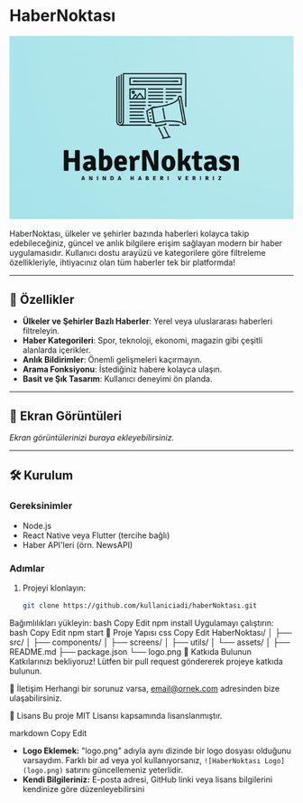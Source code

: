 # HaberNoktası

![HaberNoktası Logo](img/logo.png)

HaberNoktası, ülkeler ve şehirler bazında haberleri kolayca takip edebileceğiniz, güncel ve anlık bilgilere erişim sağlayan modern bir haber uygulamasıdır. Kullanıcı dostu arayüzü ve kategorilere göre filtreleme özellikleriyle, ihtiyacınız olan tüm haberler tek bir platformda!

---

## 🚀 Özellikler
- **Ülkeler ve Şehirler Bazlı Haberler**: Yerel veya uluslararası haberleri filtreleyin.  
- **Haber Kategorileri**: Spor, teknoloji, ekonomi, magazin gibi çeşitli alanlarda içerikler.  
- **Anlık Bildirimler**: Önemli gelişmeleri kaçırmayın.  
- **Arama Fonksiyonu**: İstediğiniz habere kolayca ulaşın.  
- **Basit ve Şık Tasarım**: Kullanıcı deneyimi ön planda.

---

## 📸 Ekran Görüntüleri
*Ekran görüntülerinizi buraya ekleyebilirsiniz.*

---

## 🛠️ Kurulum

### Gereksinimler
- Node.js
- React Native veya Flutter (tercihe bağlı)
- Haber API'leri (örn. NewsAPI)

### Adımlar
1. Projeyi klonlayın:  
   ```bash
   git clone https://github.com/kullaniciadi/haberNoktası.git
Bağımlılıkları yükleyin:
bash
Copy
Edit
npm install
Uygulamayı çalıştırın:
bash
Copy
Edit
npm start
📂 Proje Yapısı
css
Copy
Edit
HaberNoktası/
│
├── src/
│   ├── components/
│   ├── screens/
│   ├── utils/
│   └── assets/
│
├── README.md
├── package.json
└── logo.png
🌟 Katkıda Bulunun
Katkılarınızı bekliyoruz! Lütfen bir pull request göndererek projeye katkıda bulunun.

📧 İletişim
Herhangi bir sorunuz varsa, email@ornek.com adresinden bize ulaşabilirsiniz.

📜 Lisans
Bu proje MIT Lisansı kapsamında lisanslanmıştır.

markdown
Copy
Edit

- **Logo Eklemek:** "logo.png" adıyla aynı dizinde bir logo dosyası olduğunu varsaydım. Farklı bir ad veya yol kullanıyorsanız, `![HaberNoktası Logo](logo.png)` satırını güncellemeniz yeterlidir.  
- **Kendi Bilgileriniz:** E-posta adresi, GitHub linki veya lisans bilgilerini kendinize göre düzenleyebilirsini
